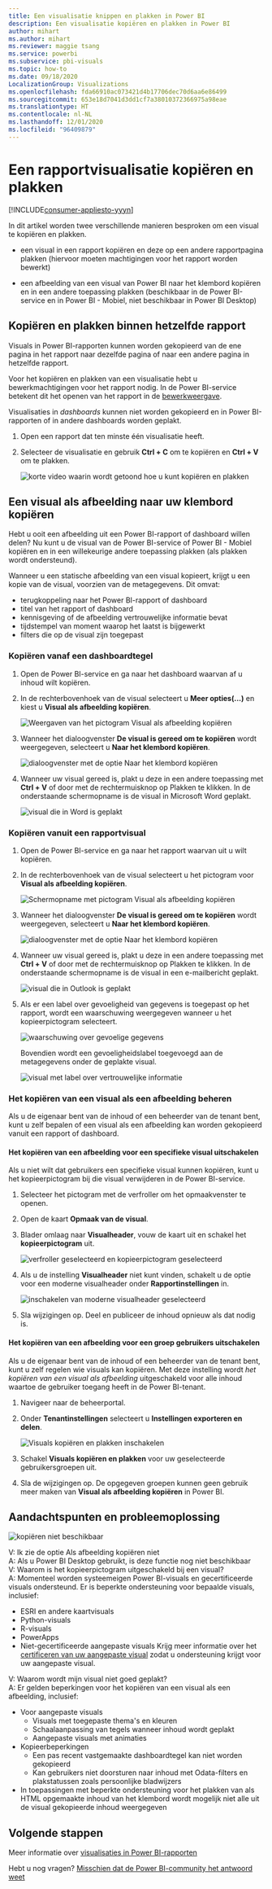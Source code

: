 ```yaml
---
title: Een visualisatie knippen en plakken in Power BI
description: Een visualisatie kopiëren en plakken in Power BI
author: mihart
ms.author: mihart
ms.reviewer: maggie tsang
ms.service: powerbi
ms.subservice: pbi-visuals
ms.topic: how-to
ms.date: 09/18/2020
LocalizationGroup: Visualizations
ms.openlocfilehash: fda66910ac073421d4b17706dec70d6aa6e86499
ms.sourcegitcommit: 653e18d7041d3dd1cf7a38010372366975a98eae
ms.translationtype: HT
ms.contentlocale: nl-NL
ms.lasthandoff: 12/01/2020
ms.locfileid: "96409879"
---
```

# <a name="copy-and-paste-a-report-visualization"></a>Een rapportvisualisatie kopiëren en plakken

[!INCLUDE[consumer-appliesto-yyyn](../includes/consumer-appliesto-yyyn.md)]

In dit artikel worden twee verschillende manieren besproken om een visual te kopiëren en plakken. 
* een visual in een rapport kopiëren en deze op een andere rapportpagina plakken (hiervoor moeten machtigingen voor het rapport worden bewerkt)

* een afbeelding van een visual van Power BI naar het klembord kopiëren en in een andere toepassing plakken (beschikbaar in de Power BI-service en in Power BI - Mobiel, niet beschikbaar in Power BI Desktop)

## <a name="copy-and-paste-within-the-same-report"></a>Kopiëren en plakken binnen hetzelfde rapport
Visuals in Power BI-rapporten kunnen worden gekopieerd van de ene pagina in het rapport naar dezelfde pagina of naar een andere pagina in hetzelfde rapport. 

Voor het kopiëren en plakken van een visualisatie hebt u bewerkmachtigingen voor het rapport nodig. In de Power BI-service betekent dit het openen van het rapport in de [bewerkweergave](../consumer/end-user-reading-view.md). 

Visualisaties in *dashboards* kunnen niet worden gekopieerd en in Power BI-rapporten of in andere dashboards worden geplakt.

1. Open een rapport dat ten minste één visualisatie heeft.  

2. Selecteer de visualisatie en gebruik **Ctrl + C** om te kopiëren en **Ctrl + V** om te plakken.      

   ![korte video waarin wordt getoond hoe u kunt kopiëren en plakken](media/power-bi-visualization-copy-paste/copypasteviznew.gif)


## <a name="copy-a-visual-as-an-image-to-your-clipboard"></a>Een visual als afbeelding naar uw klembord kopiëren

Hebt u ooit een afbeelding uit een Power BI-rapport of dashboard willen delen? Nu kunt u de visual van de Power BI-service of Power BI - Mobiel kopiëren en in een willekeurige andere toepassing plakken (als plakken wordt ondersteund). 

Wanneer u een statische afbeelding van een visual kopieert, krijgt u een kopie van de visual, voorzien van de metagegevens. Dit omvat:
* terugkoppeling naar het Power BI-rapport of dashboard
* titel van het rapport of dashboard
* kennisgeving of de afbeelding vertrouwelijke informatie bevat
* tijdstempel van moment waarop het laatst is bijgewerkt
* filters die op de visual zijn toegepast

### <a name="copy-from-a-dashboard-tile"></a>Kopiëren vanaf een dashboardtegel

1. Open de Power BI-service en ga naar het dashboard waarvan af u inhoud wilt kopiëren.

2. In de rechterbovenhoek van de visual selecteert u **Meer opties(...)** en kiest u **Visual als afbeelding kopiëren**. 

    ![Weergaven van het pictogram Visual als afbeelding kopiëren](media/power-bi-visualization-copy-paste/power-bi-copy-dashboard.png)

3. Wanneer het dialoogvenster **De visual is gereed om te kopiëren** wordt weergegeven, selecteert u **Naar het klembord kopiëren**.

    ![dialoogvenster met de optie Naar het klembord kopiëren](media/power-bi-visualization-copy-paste/power-bi-copied.png)

4. Wanneer uw visual gereed is, plakt u deze in een andere toepassing met **Ctrl + V** of door met de rechtermuisknop op Plakken te klikken. In de onderstaande schermopname is de visual in Microsoft Word geplakt. 

    ![visual die in Word is geplakt](media/power-bi-visualization-copy-paste/power-bi-paste-word.png)

### <a name="copy-from-a-report-visual"></a>Kopiëren vanuit een rapportvisual 

1. Open de Power BI-service en ga naar het rapport waarvan uit u wilt kopiëren.

2. In de rechterbovenhoek van de visual selecteert u het pictogram voor **Visual als afbeelding kopiëren**. 

    ![Schermopname met pictogram Visual als afbeelding kopiëren](media/power-bi-visualization-copy-paste/power-bi-copy-icon.png)

3. Wanneer het dialoogvenster **De visual is gereed om te kopiëren** wordt weergegeven, selecteert u **Naar het klembord kopiëren**.

    ![dialoogvenster met de optie Naar het klembord kopiëren](media/power-bi-visualization-copy-paste/power-bi-copied.png)


4. Wanneer uw visual gereed is, plakt u deze in een andere toepassing met **Ctrl + V** of door met de rechtermuisknop op Plakken te klikken. In de onderstaande schermopname is de visual in een e-mailbericht geplakt.

    ![visual die in Outlook is geplakt](media/power-bi-visualization-copy-paste/power-bi-copy-email.png)

5. Als er een label over gevoeligheid van gegevens is toegepast op het rapport, wordt een waarschuwing weergegeven wanneer u het kopieerpictogram selecteert.  

    ![waarschuwing over gevoelige gegevens](media/power-bi-visualization-copy-paste/power-bi-sensitive.png)

    Bovendien wordt een gevoeligheidslabel toegevoegd aan de metagegevens onder de geplakte visual. 

    ![visual met label over vertrouwelijke informatie](media/power-bi-visualization-copy-paste/power-bi-confidential.png)

### <a name="manage-use-of-copying-a-visual-as-an-image"></a>Het kopiëren van een visual als een afbeelding beheren
Als u de eigenaar bent van de inhoud of een beheerder van de tenant bent, kunt u zelf bepalen of een visual als een afbeelding kan worden gekopieerd vanuit een rapport of dashboard.

#### <a name="disable-copy-as-an-image-for-a-specific-visual"></a>Het kopiëren van een afbeelding voor een specifieke visual uitschakelen
Als u niet wilt dat gebruikers een specifieke visual kunnen kopiëren, kunt u het kopieerpictogram bij die visual verwijderen in de Power BI-service.    
1. Selecteer het pictogram met de verfroller om het opmaakvenster te openen. 

1. Open de kaart **Opmaak van de visual**.
1. Blader omlaag naar **Visualheader**, vouw de kaart uit en schakel het **kopieerpictogram** uit.

    ![verfroller geselecteerd en kopieerpictogram geselecteerd](media/power-bi-visualization-copy-paste/power-bi-visual-header.png)

1. Als u de instelling **Visualheader** niet kunt vinden, schakelt u de optie voor een moderne visualheader onder **Rapportinstellingen** in. 

    ![inschakelen van moderne visualheader geselecteerd](media/power-bi-visualization-copy-paste/power-bi-use-modern.png)

1. Sla wijzigingen op. Deel en publiceer de inhoud opnieuw als dat nodig is.

#### <a name="disable-copy-as-an-image-for-a-group-of-users"></a>Het kopiëren van een afbeelding voor een groep gebruikers uitschakelen

Als u de eigenaar bent van de inhoud of een beheerder van de tenant bent, kunt u zelf regelen wie visuals kan kopiëren. Met deze instelling wordt *het kopiëren van een visual als afbeelding* uitgeschakeld voor alle inhoud waartoe de gebruiker toegang heeft in de Power BI-tenant.
  
1. Navigeer naar de beheerportal.

1. Onder **Tenantinstellingen** selecteert u **Instellingen exporteren en delen**. 

    ![Visuals kopiëren en plakken inschakelen](media/power-bi-visualization-copy-paste/power-bi-enable.png)

1. Schakel **Visuals kopiëren en plakken** voor uw geselecteerde gebruikersgroepen uit. 

1. Sla de wijzigingen op. De opgegeven groepen kunnen geen gebruik meer maken van **Visual als afbeelding kopiëren** in Power BI. 
  

## <a name="considerations-and-troubleshooting"></a>Aandachtspunten en probleemoplossing

   ![kopiëren niet beschikbaar](media/power-bi-visualization-copy-paste/power-bi-copy-grey.png)


V: Ik zie de optie Als afbeelding kopiëren niet    
A: Als u Power BI Desktop gebruikt, is deze functie nog niet beschikbaar    
V: Waarom is het kopieerpictogram uitgeschakeld bij een visual?    
A: Momenteel worden systeemeigen Power BI-visuals en gecertificeerde visuals ondersteund. Er is beperkte ondersteuning voor bepaalde visuals, inclusief: 
- ESRI en andere kaartvisuals 
- Python-visuals 
- R-visuals 
- PowerApps 
- Niet-gecertificeerde aangepaste visuals Krijg meer informatie over het [certificeren van uw aangepaste visual](../developer/visuals/power-bi-custom-visuals-certified.md) zodat u ondersteuning krijgt voor uw aangepaste visual. 


V: Waarom wordt mijn visual niet goed geplakt?    
A: Er gelden beperkingen voor het kopiëren van een visual als een afbeelding, inclusief: 
- Voor aangepaste visuals 
    - Visuals met toegepaste thema's en kleuren 
    - Schaalaanpassing van tegels wanneer inhoud wordt geplakt 
    - Aangepaste visuals met animaties 
- Kopieerbeperkingen 
    - Een pas recent vastgemaakte dashboardtegel kan niet worden gekopieerd 
    - Kan gebruikers niet doorsturen naar inhoud met Odata-filters en plakstatussen zoals persoonlijke bladwijzers 
- In toepassingen met beperkte ondersteuning voor het plakken van als HTML opgemaakte inhoud van het klembord wordt mogelijk niet alle uit de visual gekopieerde inhoud weergegeven 



## <a name="next-steps"></a>Volgende stappen
Meer informatie over [visualisaties in Power BI-rapporten](power-bi-report-visualizations.md)

Hebt u nog vragen? [Misschien dat de Power BI-community het antwoord weet](https://community.powerbi.com/)


